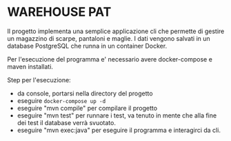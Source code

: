 # WAREHOUSE PAT

Il progetto implementa una semplice applicazione cli che permette di gestire un magazzino di scarpe, pantaloni e maglie.
I dati vengono salvati in un database PostgreSQL che runna in un container Docker.

Per l'esecuzione del programma e' necessario avere docker-compose e maven installati.

Step per l'esecuzione:
- da console, portarsi nella directory del progetto
- eseguire `docker-compose up -d`
- eseguire "mvn compile" per compilare il progetto
- eseguire "mvn test" per runnare i test, va tenuto in mente che alla fine dei test il database verrà svuotato.
- eseguire "mvn exec:java" per eseguire il programma e interagirci da cli. 